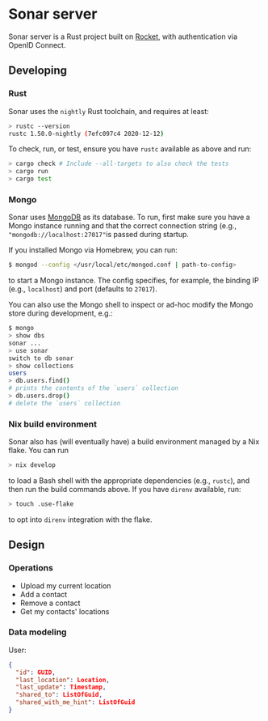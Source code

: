 # Sonar server

Sonar server is a Rust project built on [Rocket](https://github.com/SergioBenitez/Rocket),
with authentication via OpenID Connect.

## Developing

### Rust

Sonar uses the `nightly` Rust toolchain, and requires at least:

```sh
> rustc --version
rustc 1.50.0-nightly (7efc097c4 2020-12-12)
```

To check, run, or test, ensure you have `rustc` available as above and run:

```sh
> cargo check # Include --all-targets to also check the tests
> cargo run
> cargo test
```

### Mongo

Sonar uses [MongoDB](https://docs.mongodb.com) as its database. To run, first
make sure you have a Mongo instance running and that the correct connection
string (e.g., `"mongodb://localhost:27017"`is passed during startup.

If you installed Mongo via Homebrew, you can run:

```sh
$ mongod --config </usr/local/etc/mongod.conf | path-to-config>
```

to start a Mongo instance. The config specifies, for example, the binding IP
(e.g., `localhost`) and port (defaults to `27017`).

You can also use the Mongo shell to inspect or ad-hoc modify the Mongo store
during development, e.g.:

```sh
$ mongo
> show dbs
sonar ...
> use sonar
switch to db sonar
> show collections
users
> db.users.find()
# prints the contents of the `users` collection
> db.users.drop()
# delete the `users` collection
```

### Nix build environment

Sonar also has (will eventually have) a build environment managed by a Nix
flake. You can run

```sh
> nix develop
```

to load a Bash shell with the appropriate dependencies (e.g., `rustc`), and then
run the build commands above. If you have `direnv` available, run:

```sh
> touch .use-flake
```

to opt into `direnv` integration with the flake.

## Design

### Operations

- Upload my current location
- Add a contact
- Remove a contact
- Get my contacts' locations

### Data modeling

User:

```json
{
  "id": GUID,
  "last_location": Location,
  "last_update": Timestamp,
  "shared_to": ListOfGuid,
  "shared_with_me_hint": ListOfGuid
}
```

